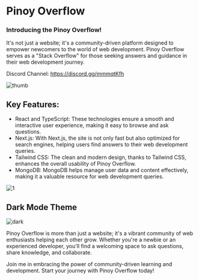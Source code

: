 # Pinoy Overflow

### Introducing the Pinoy Overflow! 
It's not just a website; it's a community-driven platform designed to empower newcomers to the world of web development. Pinoy Overflow serves as a "Stack Overflow" for those seeking answers and guidance in their web development journey.

Discord Channel: https://discord.gg/mmmqtKfh

![thumb](https://github.com/jerommiole/pinoy-overflow/assets/8807678/6102e7de-e72f-4fd3-8b0f-157289a6ae9d)

## Key Features:
- React and TypeScript: These technologies ensure a smooth and interactive user experience, making it easy to browse and ask questions.
- Next.js: With Next.js, the site is not only fast but also optimized for search engines, helping users find answers to their web development queries.
- Tailwind CSS: The clean and modern design, thanks to Tailwind CSS, enhances the overall usability of Pinoy Overflow.
- MongoDB: MongoDB helps manage user data and content effectively, making it a valuable resource for web development queries.

![1](https://github.com/jerommiole/pinoy-overflow/assets/8807678/de51fc8c-91a9-4eb4-bd20-d581a867cb42)


## Dark Mode Theme

![dark](https://github.com/jerommiole/pinoy-overflow/assets/8807678/36abfe0c-da86-4e97-9863-c62ddf29f613)


Pinoy Overflow is more than just a website; it's a vibrant community of web enthusiasts helping each other grow. Whether you're a newbie or an experienced developer, you'll find a welcoming space to ask questions, share knowledge, and collaborate.

Join me in embracing the power of community-driven learning and development. Start your journey with Pinoy Overflow today!
